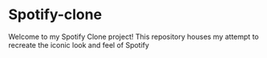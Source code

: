 # Spotify-clone
Welcome to my Spotify Clone project! This repository houses my attempt to recreate the iconic look and feel of Spotify
